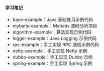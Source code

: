 

#### 学习笔记

- base-example：Java 基础练习示例代码
- mybatis-example：Mybatis 源码分析项目
- algorithm-example：算法实现示例代码
- logger-example：Java Logging 示例代码
- rpc-example：手工实现 RPC 通信示例代码
- netty-example：手工实现 Netty 示例
- dubbo-example：手工实现 Dubbo 示例
- spring-example：手工实现 Spring 示例
